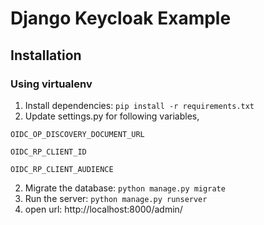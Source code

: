 
# Django Keycloak Example

## Installation

### Using virtualenv
1. Install dependencies: `pip install -r requirements.txt`
2. Update settings.py for following variables,

`OIDC_OP_DISCOVERY_DOCUMENT_URL`

`OIDC_RP_CLIENT_ID`

`OIDC_RP_CLIENT_AUDIENCE`

2. Migrate the database: `python manage.py migrate`
3. Run the server: `python manage.py runserver`
4. open url: http://localhost:8000/admin/
